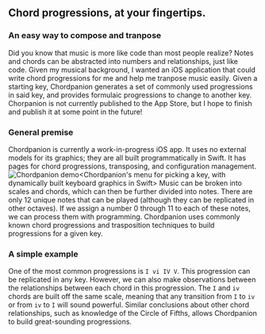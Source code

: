 ## Chord progressions, at your fingertips.

### An easy way to compose and tranpose
Did you know that music is more like code than most people realize? Notes and chords can be abstracted into numbers and relationships, just like code.
Given my musical background, I wanted an iOS application that could write chord progressions for me and help me tranpose music easily. Given a starting key, Chordpanion generates a set of commonly used progressions in said key, and provides formulaic progressions to change to another key.
Chorpanion is not currently published to the App Store, but I hope to finish and publish it at some point in the future!

### General premise
Chordpanion is currently a work-in-progress iOS app. It uses no external models for its graphics; they are all built programmatically in Swift. It has pages for chord progressions, transposing, and configuration management.
![Chordpanion demo]({{cdn:img/project/Chordpanion/chordpaniondemo.png}})<Chordpanion's menu for picking a key, with dynamically built keyboard graphics in Swift>
Music can be broken into scales and chords, which can then be further divided into notes. There are only 12 unique notes that can be played (although they can be replicated in other octaves). If we assign a number 0 through 11 to each of these notes, we can process them with programming. Chordpanion uses commonly known chord progressions and trasposition techniques to build progressions for a given key.

### A simple example
One of the most common progressions is `I vi IV V`. This progression can be replicated in any key. However, we can also make observations between the relationships between each chord in this progression. The `I` and `iv` chords are built off the same scale, meaning that any transition from `I` to `iv` or from `iv` to `I` will sound powerful. Similar conclusions about other chord relationships, such as knowledge of the Circle of Fifths, allows Chordpanion to build great-sounding progressions.